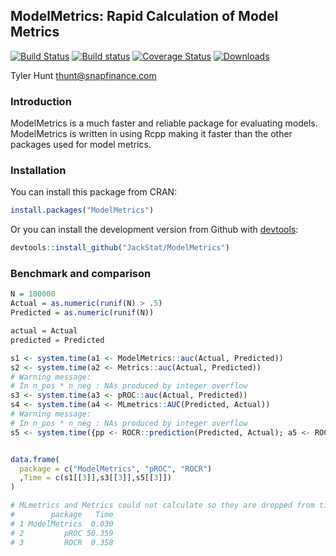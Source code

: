 ## ModelMetrics: Rapid Calculation of Model Metrics
[![Build Status](https://travis-ci.org/JackStat/ModelMetrics.svg?branch=master)](https://travis-ci.org/JackStat/ModelMetrics)
[![Build status](https://ci.appveyor.com/api/projects/status/evm55ctrlwp6fjs3/branch/master?svg=true)](https://ci.appveyor.com/project/JackStat/modelmetrics/branch/master)
[![Coverage Status](https://coveralls.io/repos/github/JackStat/ModelMetrics/badge.svg?branch=master)](https://coveralls.io/github/JackStat/ModelMetrics?branch=master)
[![Downloads](https://cranlogs.r-pkg.org/badges/ModelMetrics)](https://CRAN.R-project.org/package=ModelMetrics)

Tyler Hunt thunt@snapfinance.com

### Introduction
ModelMetrics is a much faster and reliable package for evaluating models. ModelMetrics is written in using Rcpp making it faster than the other packages used for model metrics.


### Installation

You can install this package from CRAN:

```r
install.packages("ModelMetrics")
```

Or you can install the development version from Github with [devtools](https://github.com/hadley/devtools):

```r
devtools::install_github("JackStat/ModelMetrics")
```


### Benchmark and comparison

```r
N = 100000
Actual = as.numeric(runif(N) > .5)
Predicted = as.numeric(runif(N))

actual = Actual
predicted = Predicted

s1 <- system.time(a1 <- ModelMetrics::auc(Actual, Predicted))
s2 <- system.time(a2 <- Metrics::auc(Actual, Predicted))
# Warning message:
# In n_pos * n_neg : NAs produced by integer overflow
s3 <- system.time(a3 <- pROC::auc(Actual, Predicted))
s4 <- system.time(a4 <- MLmetrics::AUC(Predicted, Actual))
# Warning message:
# In n_pos * n_neg : NAs produced by integer overflow
s5 <- system.time({pp <- ROCR::prediction(Predicted, Actual); a5 <- ROCR::performance(pp, 'auc')})


data.frame(
  package = c("ModelMetrics", "pROC", "ROCR")
  ,Time = c(s1[[3]],s3[[3]],s5[[3]])
)

# MLmetrics and Metrics could not calculate so they are dropped from time comparison
#        package   Time
# 1 ModelMetrics  0.030
# 2         pROC 50.359
# 3         ROCR  0.358
```



